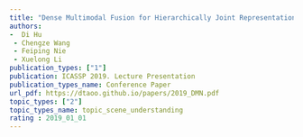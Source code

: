 ```yaml
---  
title: "Dense Multimodal Fusion for Hierarchically Joint Representation"  
authors:  
-  Di Hu
 - Chengze Wang  
 - Feiping Nie  
 - Xuelong Li  
publication_types: ["1"]  
publication: ICASSP 2019. Lecture Presentation   
publication_types_name: Conference Paper  
url_pdf: https://dtaoo.github.io/papers/2019_DMN.pdf  
topic_types: ["2"]
topic_types_name: topic_scene_understanding
rating : 2019_01_01
---  
```

